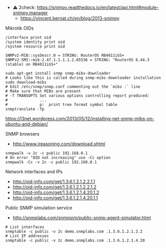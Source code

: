 * :warning: 2check: https://snimpy.readthedocs.io/en/latest/api.html#module-snimpy.manager
    * https://vincent.bernat.ch/en/blog/2013-snimpy


Mikrotik OIDs
```
/interface print oid
/system identity print oid
/system resource print oid

SNMPv2-MIB::sysDescr.0 = STRING: RouterOS RB4011iGS+
SNMPv2-SMI::mib-2.47.1.1.1.1.2.65536 = STRING: "RouterOS 6.44.3 (stable) on RB4011iGS+"
```

```shell
sudo apt-get install snmp snmp-mibs-downloader
# Looks like this is called during snmp-mibs-downloader installation
sudo download-mibs
# Edit /etc/snmp/snmp.conf commenting out the `mibs :` line
# Make sure that MIBs are present
# -T TRANSOPTS Set various options controlling report produced:
#              ...
#              p:  print tree format symbol table
snmptranslate -Tp
```
https://l3net.wordpress.com/2013/05/12/installing-net-snmp-mibs-on-ubuntu-and-debian/

SNMP browsers
* http://www.ireasoning.com/download.shtml

```
snmpwalk -v 2c -c public 192.168.0.1
# On error "OID not increasing" use -Cc option
snmpwalk -Cc -v 2c -c public 192.168.0.1
```

Network interfaces and IPs
* http://oid-info.com/get/1.3.6.1.2.1.2.2.1.1
* http://oid-info.com/get/1.3.6.1.2.1.2.2.1.2
* http://oid-info.com/get/1.3.6.1.2.1.4.20.1.2
* http://oid-info.com/get/1.3.6.1.2.1.4.20.1.1

Public SNMP simulation service
* http://snmplabs.com/snmpsim/public-snmp-agent-simulator.html

```shell
# List interfaces
snmptable -c public -v 2c demo.snmplabs.com .1.3.6.1.2.1.2.2
# List IP addresses
snmptable -c public -v 2c demo.snmplabs.com .1.3.6.1.2.1.4.20
```
